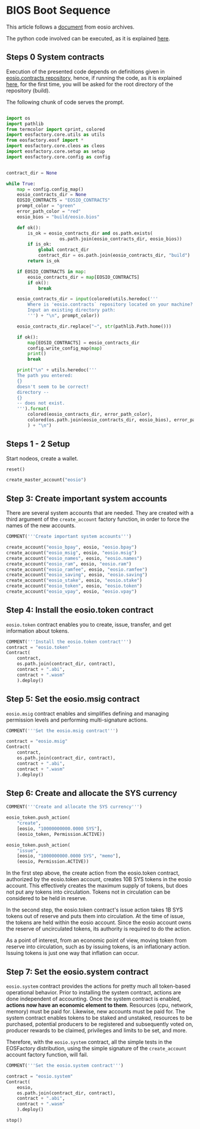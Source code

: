 # BIOS Boot Sequence

This article follows a [document](https://developers.eos.io/eosio-nodeos/docs/bios-boot-sequence) from eosio archives.

The python code involved can be executed, as it is explained [here](./README.html).

## Steps 0 System contracts

Execution of the presented code depends on definitions given in [eosio.contracts repository](https://github.com/EOSIO/eosio.contracts), hence, if running the code, as it is explained [here](./README.html), for the first time, you will be asked for the root directory of the repository (build).

The following chunk of code serves the prompt.

```python

import os
import pathlib
from termcolor import cprint, colored
import eosfactory.core.utils as utils
from eosfactory.eosf import *
import eosfactory.core.cleos as cleos
import eosfactory.core.setup as setup
import eosfactory.core.config as config
```

```python

contract_dir = None

while True:
    map = config.config_map()
    eosio_contracts_dir = None
    EOSIO_CONTRACTS = "EOSIO_CONTRACTS"
    prompt_color = "green"
    error_path_color = "red"
    eosio_bios = "build/eosio.bios"

    def ok():
        is_ok = eosio_contracts_dir and os.path.exists(
                    os.path.join(eosio_contracts_dir, eosio_bios))
        if is_ok:
            global contract_dir
            contract_dir = os.path.join(eosio_contracts_dir, "build")
        return is_ok

    if EOSIO_CONTRACTS in map:
        eosio_contracts_dir = map[EOSIO_CONTRACTS]
        if ok():
            break

    eosio_contracts_dir = input(colored(utils.heredoc('''
        Where is 'eosio.contracts` repository located on your machine?
        Input an existing directory path:
        ''') + "\n", prompt_color))

    eosio_contracts_dir.replace("~", str(pathlib.Path.home()))

    if ok():
        map[EOSIO_CONTRACTS] = eosio_contracts_dir
        config.write_config_map(map)
        print()
        break

    print("\n" + utils.heredoc('''
    The path you entered:
    {}
    doesn't seem to be correct!
    directory --
    {} 
    -- does not exist.
    ''').format(
        colored(eosio_contracts_dir, error_path_color),
        colored(os.path.join(eosio_contracts_dir, eosio_bios), error_path_color)
        ) + "\n")
```
## Steps 1 - 2 Setup

Start nodeos, create a wallet.

```python
reset()

create_master_account("eosio")
```
## Step 3: Create important system accounts

There are several system accounts that are needed. They are created with a third argument of the `create_account` factory function, in order to force the names of the new accounts.

```python
COMMENT('''Create important system accounts''')

create_account("eosio_bpay", eosio, "eosio.bpay")
create_account("eosio_msig", eosio, "eosio.msig")
create_account("eosio_names", eosio, "eosio.names")
create_account("eosio_ram", eosio, "eosio.ram")
create_account("eosio_ramfee", eosio, "eosio.ramfee")
create_account("eosio_saving", eosio, "eosio.saving")
create_account("eosio_stake", eosio, "eosio.stake")
create_account("eosio_token", eosio, "eosio.token")
create_account("eosio_vpay", eosio, "eosio.vpay")
```

## Step 4: Install the eosio.token contract

`eosio.token` contract enables you to create, issue, transfer, and get information about tokens.

```python
COMMENT('''Install the eosio.token contract''')
contract = "eosio.token"
Contract(
    contract, 
    os.path.join(contract_dir, contract),
    contract + ".abi",
    contract + ".wasm"    
    ).deploy()
```

## Step 5: Set the eosio.msig contract

`eosio.msig` contract enables and simplifies defining and managing permission levels and performing multi-signature actions.

```python
COMMENT('''Set the eosio.msig contract''')

contract = "eosio.msig"
Contract(
    contract, 
    os.path.join(contract_dir, contract),
    contract + ".abi",
    contract + ".wasm"
    ).deploy()
```

## Step 6: Create and allocate the SYS currency

```python
COMMENT('''Create and allocate the SYS currency''')

eosio_token.push_action(
    "create",
    [eosio, "10000000000.0000 SYS"],
    (eosio_token, Permission.ACTIVE))

eosio_token.push_action(
    "issue",
    [eosio, "1000000000.0000 SYS", "memo"],
    (eosio, Permission.ACTIVE))
```

In the first step above, the create action from the eosio.token contract, authorized by the eosio.token account, creates 10B SYS tokens in the eosio account. This effectively creates the maximum supply of tokens, but does not put any tokens into circulation. Tokens not in circulation can be considered to be held in reserve.

In the second step, the eosio.token contract's issue action takes 1B SYS tokens out of reserve and puts them into circulation. At the time of issue, the tokens are held within the eosio account. Since the eosio account owns the reserve of uncirculated tokens, its authority is required to do the action.

As a point of interest, from an economic point of view, moving token from reserve into circulation, such as by issuing tokens, is an inflationary action. Issuing tokens is just one way that inflation can occur.

## Step 7: Set the eosio.system contract

`eosio.system` contract provides the actions for pretty much all token-based operational behavior. Prior to installing the system contract, actions are done independent of accounting. Once the system contract is enabled, **actions now have an economic element to them**. Resources (cpu, network, memory) must be paid for. Likewise, new accounts must be paid for. The system contract enables tokens to be staked and unstaked, resources to be purchased, potential producers to be registered and subsequently voted on, producer rewards to be claimed, privileges and limits to be set, and more.

Therefore, with the `eosio.system` contract, all the simple tests in the EOSFactory distribution, using the simple signature of the `create_account` account factory function, will fail.


```python
COMMENT('''Set the eosio.system contract''')

contract = "eosio.system"
Contract(
    eosio, 
    os.path.join(contract_dir, contract),
    contract + ".abi",
    contract + ".wasm"
    ).deploy()
```

```python
stop()
```